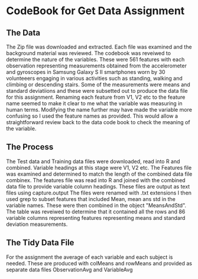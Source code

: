 CodeBook for Get Data Assignment
========================================================
## The Data
The Zip file was downloaded and extracted. Each file was examined and the background material was reviewed.
The codebook was reveiwed to determine the nature of the variables. These were 561 features with each observation representing measurements obtained from the accelerometer and gyroscopes in Samsung Galaxy S II smartphones worn by 30 volunteeers engaging in various activities such as standing, walking and climbing or descending stairs.
Some of the measurements were means and standard deviatiions and these were subsetted out to produce the data file for this assignment.
Renaming each feature from V1, V2 etc to the feature name seemed to make it clear to me what the variable was measuring in human terms. Modifying the name further may have made the variable more confusing so I used the feature names as provided.
This would allow a straightforward review back to the data code book to check the meaning of the variable.
## The Process
The Test data and Training data files were downloaded, read into R and combined. Variable headings at this stage were V1, V2 etc.
The Features file was examined and determined to match the length of the combined data file combinex.
The features file was read into R and joined with the combined data file to provide variable column headings.
These files are output as text files using capture.output
The files were renamed with .txt extensions
I then used grep to subset features that included Mean, mean ans std in the variable names.
These were then combined in the object "MeansAndStd". The table was reveiwed to determine that it contained all the rows and 86 variable columns representing features representing means and standard deviation measurements.
## The Tidy Data File
For the assignment the average of each variable and each subject is needed.
These are produced with colMeans and rowMeans and provided as separate data files ObservationAvg and VariableAvg
